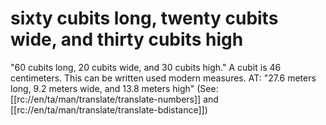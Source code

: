 # sixty cubits long, twenty cubits wide, and thirty cubits high

"60 cubits long, 20 cubits wide, and 30 cubits high." A cubit is 46 centimeters. This can be written used modern measures. AT: "27.6 meters long, 9.2 meters wide, and 13.8 meters high" (See: [[rc://en/ta/man/translate/translate-numbers]] and [[rc://en/ta/man/translate/translate-bdistance]])

